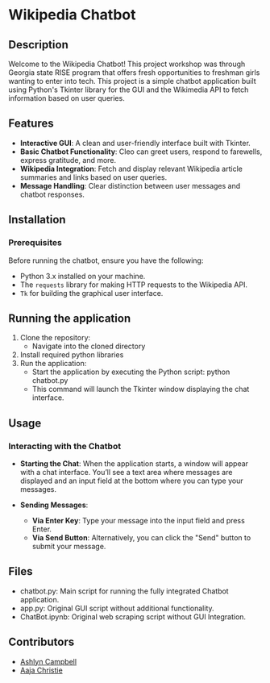 # Wikipedia Chatbot

## Description

Welcome to the Wikipedia Chatbot! This project workshop was through Georgia state RISE program that offers fresh opportunities to freshman girls wanting to enter into tech. This project is a simple chatbot application built using Python's Tkinter library for the GUI and the Wikimedia API to fetch information based on user queries.

## Features

- **Interactive GUI**: A clean and user-friendly interface built with Tkinter.
- **Basic Chatbot Functionality**: Cleo can greet users, respond to farewells, express gratitude, and more.
- **Wikipedia Integration**: Fetch and display relevant Wikipedia article summaries and links based on user queries.
- **Message Handling**: Clear distinction between user messages and chatbot responses.

## Installation

### Prerequisites
Before running the chatbot, ensure you have the following:

- Python 3.x installed on your machine.
- The `requests` library for making HTTP requests to the Wikipedia API.
- `Tk` for building the graphical user interface.

## Running the application
1. Clone the repository:
    - Navigate into the cloned directory
2. Install required python libraries 
3. Run the application: 
    - Start the application by executing the Python script: python chatbot.py
    - This command will launch the Tkinter window displaying the chat interface.

## Usage
### Interacting with the Chatbot ###
- **Starting the Chat**: When the application starts, a window will appear with a chat interface. You’ll see a text area where messages are displayed and an input field at the bottom where you can type your messages.

- **Sending Messages**:

    - **Via Enter Key**: Type your message into the input field and press Enter.
    - **Via Send Button**: Alternatively, you can click the "Send" button to submit your message.

## Files
- chatbot.py: Main script for running the fully integrated Chatbot application.
- app.py: Original GUI script without additional functionality.
- ChatBot.ipynb: Original web scraping script without GUI Integration.

## Contributors
- [Ashlyn Campbell](https://github.com/ashlynthemitm/Chatbot-Workshop/blob/main/README.md#contributors)
- [Aaja Christie](https://www.linkedin.com/in/aaja-christie-17573657/)

